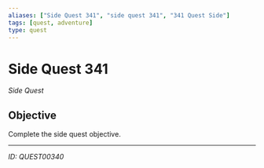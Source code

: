 ```yaml
---
aliases: ["Side Quest 341", "side quest 341", "341 Quest Side"]
tags: [quest, adventure]
type: quest
---
```


# Side Quest 341

*Side Quest*

## Objective
Complete the side quest objective.

---
*ID: QUEST00340*